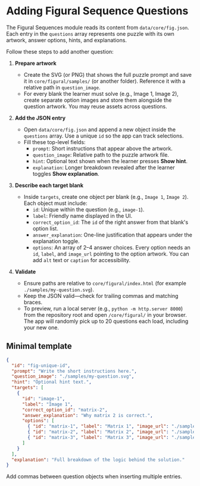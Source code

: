 # Adding Figural Sequence Questions

The Figural Sequences module reads its content from `data/core/fig.json`. Each entry in the `questions` array represents one puzzle with its own artwork, answer options, hints, and explanations.

Follow these steps to add another question:

1. **Prepare artwork**
   * Create the SVG (or PNG) that shows the full puzzle prompt and save it in `core/figural/samples/` (or another folder). Reference it with a relative path in `question_image`.
   * For every blank the learner must solve (e.g., Image 1, Image 2), create separate option images and store them alongside the question artwork. You may reuse assets across questions.

2. **Add the JSON entry**
   * Open `data/core/fig.json` and append a new object inside the `questions` array. Use a unique `id` so the app can track selections.
   * Fill these top-level fields:
     * `prompt`: Short instructions that appear above the artwork.
     * `question_image`: Relative path to the puzzle artwork file.
     * `hint`: Optional text shown when the learner presses **Show hint**.
     * `explanation`: Longer breakdown revealed after the learner toggles **Show explanation**.

3. **Describe each target blank**
   * Inside `targets`, create one object per blank (e.g., `Image 1`, `Image 2`). Each object must include:
     * `id`: Unique within the question (e.g., `image-1`).
     * `label`: Friendly name displayed in the UI.
     * `correct_option_id`: The `id` of the right answer from that blank's option list.
     * `answer_explanation`: One-line justification that appears under the explanation toggle.
     * `options`: An array of 2–4 answer choices. Every option needs an `id`, `label`, and `image_url` pointing to the option artwork. You can add `alt` text or `caption` for accessibility.

4. **Validate**
   * Ensure paths are relative to `core/figural/index.html` (for example `./samples/my-question.svg`).
   * Keep the JSON valid—check for trailing commas and matching braces.
   * To preview, run a local server (e.g., `python -m http.server 8000`) from the repository root and open `/core/figural/` in your browser. The app will randomly pick up to 20 questions each load, including your new one.

## Minimal template

```json
{
  "id": "fig-unique-id",
  "prompt": "Write the short instructions here.",
  "question_image": "./samples/my-question.svg",
  "hint": "Optional hint text.",
  "targets": [
    {
      "id": "image-1",
      "label": "Image 1",
      "correct_option_id": "matrix-2",
      "answer_explanation": "Why matrix 2 is correct.",
      "options": [
        { "id": "matrix-1", "label": "Matrix 1", "image_url": "./samples/my-question-A1.svg" },
        { "id": "matrix-2", "label": "Matrix 2", "image_url": "./samples/my-question-A2.svg" },
        { "id": "matrix-3", "label": "Matrix 3", "image_url": "./samples/my-question-A3.svg" }
      ]
    }
  ],
  "explanation": "Full breakdown of the logic behind the solution."
}
```

Add commas between question objects when inserting multiple entries.
